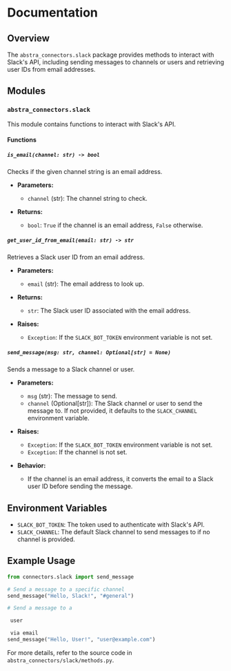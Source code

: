 # Documentation

## Overview

The `abstra_connectors.slack` package provides methods to interact with Slack's API, including sending messages to channels or users and retrieving user IDs from email addresses.

## Modules

### `abstra_connectors.slack`

This module contains functions to interact with Slack's API.

#### Functions

##### `is_email(channel: str) -> bool`

Checks if the given channel string is an email address.

- **Parameters:**
  - `channel` (str): The channel string to check.

- **Returns:**
  - `bool`: `True` if the channel is an email address, `False` otherwise.

##### `get_user_id_from_email(email: str) -> str`

Retrieves a Slack user ID from an email address.

- **Parameters:**
  - `email` (str): The email address to look up.

- **Returns:**
  - `str`: The Slack user ID associated with the email address.

- **Raises:**
  - `Exception`: If the `SLACK_BOT_TOKEN` environment variable is not set.

##### `send_message(msg: str, channel: Optional[str] = None)`

Sends a message to a Slack channel or user.

- **Parameters:**
  - `msg` (str): The message to send.
  - `channel` (Optional[str]): The Slack channel or user to send the message to. If not provided, it defaults to the `SLACK_CHANNEL` environment variable.

- **Raises:**
  - `Exception`: If the `SLACK_BOT_TOKEN` environment variable is not set.
  - `Exception`: If the channel is not set.

- **Behavior:**
  - If the channel is an email address, it converts the email to a Slack user ID before sending the message.

## Environment Variables

- `SLACK_BOT_TOKEN`: The token used to authenticate with Slack's API.
- `SLACK_CHANNEL`: The default Slack channel to send messages to if no channel is provided.

## Example Usage

```python
from connectors.slack import send_message

# Send a message to a specific channel
send_message("Hello, Slack!", "#general")

# Send a message to a

 user

 via email
send_message("Hello, User!", "user@example.com")
```

For more details, refer to the source code in `abstra_connectors/slack/methods.py`.